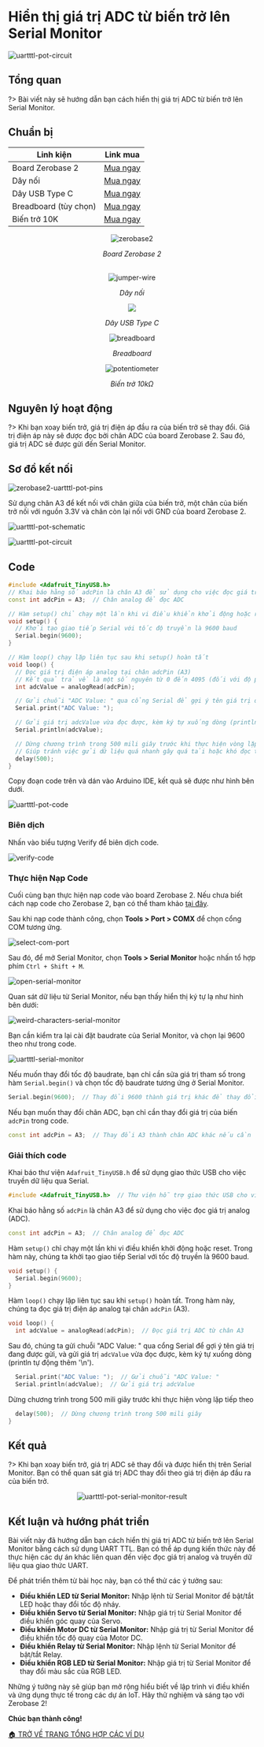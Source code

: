 <br>
<br>
<br>

# Hiển thị giá trị ADC từ biến trở lên Serial Monitor

![uartttl-pot-circuit](https://cdn.chipstack.vn/zerobase2/uart/uart-ttl/uartttl-pot-circuit.jpg "uartttl-zerobase2-connection")

## Tổng quan

?> Bài viết này sẽ hướng dẫn bạn cách hiển thị giá trị ADC từ biến trở lên Serial Monitor.

## Chuẩn bị

| Linh kiện |  Link mua |
| --- | --- |
| Board Zerobase 2| [Mua ngay](https://chipstack.vn/san-pham/zerobase-2/) |
| Dây nối | [Mua ngay](https://chipstack.vn/san-pham/day-jumper-duc-duc/) |
| Dây USB Type C | [Mua ngay](https://chipstack.vn/san-pham/day-usb-type-c-1m/) |
| Breadboard (tùy chọn) | [Mua ngay](https://chipstack.vn/san-pham/breadboard-830-lo/) |
| Biến trở 10K | [Mua ngay](https://chipstack.vn/san-pham/bien-tro-10k/) |

<div align="center">
    <img src="https://cdn.chipstack.vn/default/zerobase2-overview.png" alt="zerobase2">
    <p><em>Board Zerobase 2</em></p>
</div>

<br>

<div align="center">
    <img src="https://cdn.chipstack.vn/default/jumper-wire.png" alt="jumper-wire">
    <p><em>Dây nối</em></p>
</div>

<div align="center">
    <img src="https://cdn.chipstack.vn/default/usb-type-c.jpg">
    <p><em>Dây USB Type C</em></p>
</div>

<div align="center">
    <img src="https://cdn.chipstack.vn/default/breadboard.png" alt="breadboard">
    <p><em>Breadboard</em></p>
</div>

<div align="center">
    <img src="https://cdn.chipstack.vn/zerobase/potentiometer/potentiometer.jpg" alt="potentiometer">
    <p><em>Biến trở 10kΩ</em></p>
</div>

## Nguyên lý hoạt động

?> Khi bạn xoay biến trở, giá trị điện áp đầu ra của biến trở sẽ thay đổi. Giá trị điện áp này sẽ được đọc bởi chân ADC của board Zerobase 2. Sau đó, giá trị ADC sẽ được gửi đến Serial Monitor.

## Sơ đồ kết nối

![zerobase2-uartttl-pot-pins](https://cdn.chipstack.vn/zerobase2/uart/uart-ttl/zerobase2-uartttl-pot-pins.png "zerobase2-uartttl-pot-pins")

Sử dụng chân A3 để kết nối với chân giữa của biến trở, một chân của biến trở nối với nguồn 3.3V và chân còn lại nối với GND của board Zerobase 2.

![uartttl-pot-schematic](https://cdn.chipstack.vn/zerobase2/uart/uart-ttl/uartttl-pot-schematic.png "uartttl-pot-schematic")

![uartttl-pot-circuit](https://cdn.chipstack.vn/zerobase2/uart/uart-ttl/uartttl-pot-circuit.jpg "uartttl-zerobase2-connection")

## Code

```cpp
#include <Adafruit_TinyUSB.h>
// Khai báo hằng số adcPin là chân A3 để sử dụng cho việc đọc giá trị analog (ADC)
const int adcPin = A3;  // Chân analog để đọc ADC

// Hàm setup() chỉ chạy một lần khi vi điều khiển khởi động hoặc reset
void setup() {
  // Khởi tạo giao tiếp Serial với tốc độ truyền là 9600 baud
  Serial.begin(9600);
}

// Hàm loop() chạy lặp liên tục sau khi setup() hoàn tất
void loop() {
  // Đọc giá trị điện áp analog tại chân adcPin (A3)
  // Kết quả trả về là một số nguyên từ 0 đến 4095 (đối với độ phân giải 12 bit)
  int adcValue = analogRead(adcPin);

  // Gửi chuỗi "ADC Value: " qua cổng Serial để gợi ý tên giá trị đang được gửi
  Serial.print("ADC Value: ");

  // Gửi giá trị adcValue vừa đọc được, kèm ký tự xuống dòng (println tự động thêm '\n')
  Serial.println(adcValue);

  // Dừng chương trình trong 500 mili giây trước khi thực hiện vòng lặp tiếp theo
  // Giúp tránh việc gửi dữ liệu quá nhanh gây quá tải hoặc khó đọc trên terminal
  delay(500);
}
```

Copy đoạn code trên và dán vào Arduino IDE, kết quả sẽ được như hình bên dưới.

![uartttl-pot-code](https://cdn.chipstack.vn/zerobase2/uart/uart-ttl/uartttl-pot-code.png "uartttl-pot-code")

### Biên dịch

Nhấn vào biểu tượng Verify để biên dịch code.

![verify-code](https://cdn.chipstack.vn/default/verify-code.png "verify-code]")

### Thực hiện Nạp Code

Cuối cùng bạn thực hiện nạp code vào board Zerobase 2. Nếu chưa biết cách nạp code cho Zerobase 2, bạn có thể tham khảo [tại đây](https://zerobase.chipstack.vn/#/vi/zerobase-2/quickstart).

Sau khi nạp code thành công, chọn **Tools > Port > COMX** để chọn cổng COM tương ứng.

![select-com-port](https://cdn.chipstack.vn/zerobase/uart/uart-ttl/select-com-port.png "select-com-port")

Sau đó, để mở Serial Monitor, chọn **Tools > Serial Monitor** hoặc nhấn tổ hợp phím `Ctrl + Shift + M`.

![open-serial-monitor](https://cdn.chipstack.vn/zerobase/uart/uart-ttl/open-serial-monitor.png "open-serial-monitor")

Quan sát dữ liệu từ Serial Monitor, nếu bạn thấy hiển thị ký tự lạ như hình bên dưới:

![weird-characters-serial-monitor](https://cdn.chipstack.vn/zerobase/uart/uart-ttl/weird-characters-serial-monitor.png "weird-characters-serial-monitor")

Bạn cần kiểm tra lại cài đặt baudrate của Serial Monitor, và chọn lại 9600 theo như trong code.

![uartttl-serial-monitor](https://cdn.chipstack.vn/zerobase/uart/uart-ttl/uartttl-serial-monitor.png "uartttl-serial-monitor")

Nếu muốn thay đổi tốc độ baudrate, bạn chỉ cần sửa giá trị tham số trong hàm `Serial.begin()` và chọn tốc độ baudrate tương ứng ở Serial Monitor.

```cpp
Serial.begin(9600);  // Thay đổi 9600 thành giá trị khác để thay đổi tốc độ baudrate
```

Nếu bạn muốn thay đổi chân ADC, bạn chỉ cần thay đổi giá trị của biến `adcPin` trong code.

```cpp
const int adcPin = A3;  // Thay đổi A3 thành chân ADC khác nếu cần
```

### Giải thích code

Khai báo thư viện `Adafruit_TinyUSB.h` để sử dụng giao thức USB cho việc truyền dữ liệu qua Serial.

```cpp
#include <Adafruit_TinyUSB.h>  // Thư viện hỗ trợ giao thức USB cho việc truyền dữ liệu qua Serial
```

Khai báo hằng số `adcPin` là chân A3 để sử dụng cho việc đọc giá trị analog (ADC).

```cpp
const int adcPin = A3;  // Chân analog để đọc ADC
```

Hàm `setup()` chỉ chạy một lần khi vi điều khiển khởi động hoặc reset. Trong hàm này, chúng ta khởi tạo giao tiếp Serial với tốc độ truyền là 9600 baud.

```cpp
void setup() {
  Serial.begin(9600);
}
```

Hàm `loop()` chạy lặp liên tục sau khi `setup()` hoàn tất. Trong hàm này, chúng ta đọc giá trị điện áp analog tại chân `adcPin` (A3).

```cpp
void loop() {
  int adcValue = analogRead(adcPin);  // Đọc giá trị ADC từ chân A3
```

Sau đó, chúng ta gửi chuỗi "ADC Value: " qua cổng Serial để gợi ý tên giá trị đang được gửi, và gửi giá trị `adcValue` vừa đọc được, kèm ký tự xuống dòng (println tự động thêm '\n').

```cpp
  Serial.print("ADC Value: ");  // Gửi chuỗi "ADC Value: "
  Serial.println(adcValue);  // Gửi giá trị adcValue
```

Dừng chương trình trong 500 mili giây trước khi thực hiện vòng lặp tiếp theo

```cpp
  delay(500);  // Dừng chương trình trong 500 mili giây
}
```

## Kết quả

?> Khi bạn xoay biến trở, giá trị ADC sẽ thay đổi và được hiển thị trên Serial Monitor. Bạn có thể quan sát giá trị ADC thay đổi theo giá trị điện áp đầu ra của biến trở.

<div align="center">
    <img src="https://cdn.chipstack.vn/zerobase2/uart/uart-ttl/uartttl-pot-serial-monitor-result.gif" alt="uartttl-pot-serial-monitor-result">
</div>

## Kết luận và hướng phát triển

Bài viết này đã hướng dẫn bạn cách hiển thị giá trị ADC từ biến trở lên Serial Monitor bằng cách sử dụng UART TTL. Bạn có thể áp dụng kiến thức này để thực hiện các dự án khác liên quan đến việc đọc giá trị analog và truyền dữ liệu qua giao thức UART.

Để phát triển thêm từ bài học này, bạn có thể thử các ý tưởng sau:

- **Điều khiển LED từ Serial Monitor:** Nhập lệnh từ Serial Monitor để bật/tắt LED hoặc thay đổi tốc độ nháy.
- **Điều khiển Servo từ Serial Monitor:** Nhập giá trị từ Serial Monitor để điều khiển góc quay của Servo.
- **Điều khiển Motor DC từ Serial Monitor:** Nhập giá trị từ Serial Monitor để điều khiển tốc độ quay của Motor DC.
- **Điều khiển Relay từ Serial Monitor:** Nhập lệnh từ Serial Monitor để bật/tắt Relay.
- **Điều khiển RGB LED từ Serial Monitor:** Nhập giá trị từ Serial Monitor để thay đổi màu sắc của RGB LED.

Những ý tưởng này sẽ giúp bạn mở rộng hiểu biết về lập trình vi điều khiển và ứng dụng thực tế trong các dự án IoT. Hãy thử nghiệm và sáng tạo với Zerobase 2!

**Chúc bạn thành công!**

[🏠 TRỞ VỀ TRANG TỔNG HỢP CÁC VÍ DỤ](vi/zerobase-2/examples.md)
